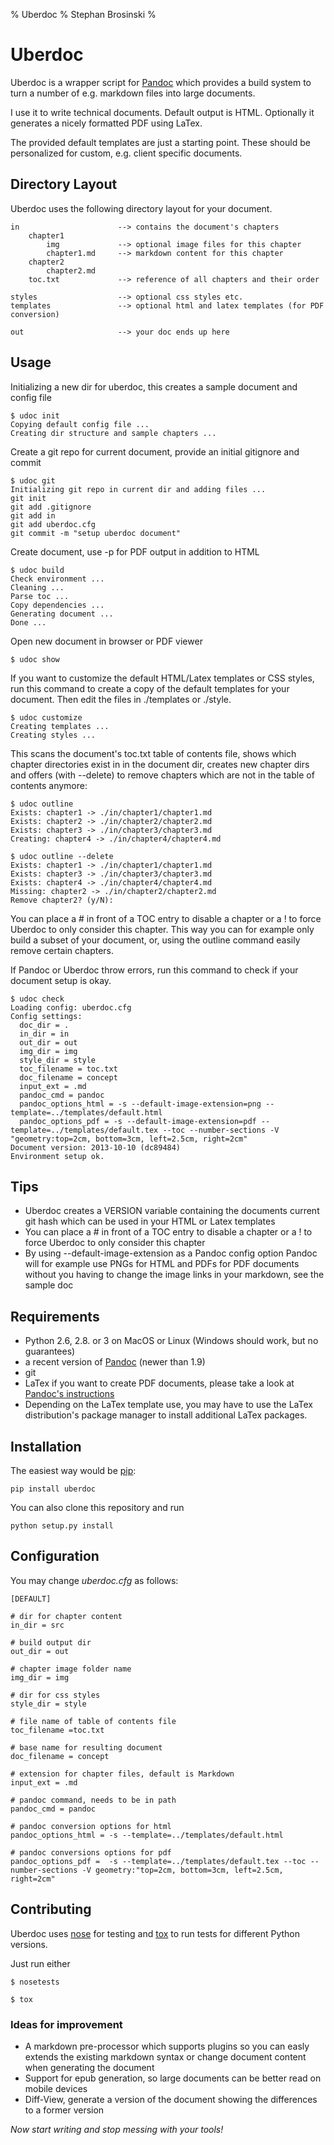 % Uberdoc
% Stephan Brosinski
%

# Uberdoc

Uberdoc is a wrapper script for [Pandoc](http://johnmacfarlane.net/pandoc/) which provides a build system to turn a number of e.g. markdown files into large documents.

I use it to write technical documents. Default output is HTML. Optionally it generates a nicely formatted PDF using LaTex.

The provided default templates are just a starting point. These should be personalized for custom, e.g. client specific documents.

## Directory Layout

Uberdoc uses the following directory layout for your document.

    in                      --> contains the document's chapters
        chapter1
            img             --> optional image files for this chapter
            chapter1.md     --> markdown content for this chapter
        chapter2
            chapter2.md
        toc.txt             --> reference of all chapters and their order

    styles                  --> optional css styles etc.
    templates               --> optional html and latex templates (for PDF conversion)

    out                     --> your doc ends up here

## Usage

Initializing a new dir for uberdoc, this creates a sample document and config file

    $ udoc init
    Copying default config file ...
    Creating dir structure and sample chapters ...

Create a git repo for current document, provide an initial gitignore and commit

    $ udoc git
    Initializing git repo in current dir and adding files ...
    git init
    git add .gitignore
    git add in
    git add uberdoc.cfg
    git commit -m "setup uberdoc document"

Create document, use -p for PDF output in addition to HTML

    $ udoc build
    Check environment ...
    Cleaning ...
    Parse toc ...
    Copy dependencies ...
    Generating document ...
    Done ...

Open new document in browser or PDF viewer

    $ udoc show

If you want to customize the default HTML/Latex templates or CSS styles,
run this command to create a copy of the default templates for your document. Then edit the files
in ./templates or ./style.

    $ udoc customize
    Creating templates ...
    Creating styles ...

This scans the document's toc.txt table of contents file, shows which chapter directories exist in
in the document dir, creates new chapter dirs and offers (with --delete) to remove chapters which are
not in the table of contents anymore:

    $ udoc outline
    Exists: chapter1 -> ./in/chapter1/chapter1.md
    Exists: chapter2 -> ./in/chapter2/chapter2.md
    Exists: chapter3 -> ./in/chapter3/chapter3.md
    Creating: chapter4 -> ./in/chapter4/chapter4.md

    $ udoc outline --delete
    Exists: chapter1 -> ./in/chapter1/chapter1.md
    Exists: chapter3 -> ./in/chapter3/chapter3.md
    Exists: chapter4 -> ./in/chapter4/chapter4.md
    Missing: chapter2 -> ./in/chapter2/chapter2.md
    Remove chapter2? (y/N):

You can place a # in front of a TOC entry to disable a chapter or a ! to force Uberdoc to only consider this chapter.
This way you can for example only build a subset of your document, or, using the outline command easily remove certain
chapters.

If Pandoc or Uberdoc throw errors, run this command to check if your document setup is okay.

    $ udoc check
    Loading config: uberdoc.cfg
    Config settings:
      doc_dir = .
      in_dir = in
      out_dir = out
      img_dir = img
      style_dir = style
      toc_filename = toc.txt
      doc_filename = concept
      input_ext = .md
      pandoc_cmd = pandoc
      pandoc_options_html = -s --default-image-extension=png --template=../templates/default.html
      pandoc_options_pdf = -s --default-image-extension=pdf --template=../templates/default.tex --toc --number-sections -V "geometry:top=2cm, bottom=3cm, left=2.5cm, right=2cm"
    Document version: 2013-10-10 (dc89484)
    Environment setup ok.

## Tips

* Uberdoc creates a VERSION variable containing the documents current git hash which can be used in your HTML or Latex templates
* You can place a # in front of a TOC entry to disable a chapter or a ! to force Uberdoc to only consider this chapter
* By using --default-image-extension as a Pandoc config option Pandoc will for example use PNGs for HTML and PDFs for PDF documents without you having to change the image links in your markdown, see the sample doc

## Requirements

* Python 2.6, 2.8. or 3 on MacOS or Linux (Windows should work, but no guarantees)
* a recent version of [Pandoc](http://johnmacfarlane.net/pandoc/) (newer than 1.9)
* git
* LaTex if you want to create PDF documents, please take a look at [Pandoc's instructions](http://johnmacfarlane.net/pandoc/installing.html)
* Depending on the LaTex template use, you may have to use the LaTex distribution's package manager to install additional LaTex packages.

## Installation

The easiest way would be [pip](https://pypi.python.org/pypi/pip):

    pip install uberdoc

You can also clone this repository and run

    python setup.py install

## Configuration

You may change *uberdoc.cfg* as follows:

    [DEFAULT]

    # dir for chapter content
    in_dir = src

    # build output dir
    out_dir = out

    # chapter image folder name
    img_dir = img

    # dir for css styles
    style_dir = style

    # file name of table of contents file
    toc_filename =toc.txt

    # base name for resulting document
    doc_filename = concept

    # extension for chapter files, default is Markdown
    input_ext = .md

    # pandoc command, needs to be in path
    pandoc_cmd = pandoc

    # pandoc conversion options for html
    pandoc_options_html = -s --template=../templates/default.html

    # pandoc conversions options for pdf
    pandoc_options_pdf =  -s --template=../templates/default.tex --toc --number-sections -V geometry:"top=2cm, bottom=3cm, left=2.5cm, right=2cm"

## Contributing

Uberdoc uses [nose](http://nose.readthedocs.org/en/latest/) for testing and [tox](http://testrun.org/tox/latest/) to run tests for different Python versions.

Just run either

    $ nosetests

    $ tox

### Ideas for improvement

* A markdown pre-processor which supports plugins so you can easly extends the existing markdown syntax or change document content when generating the document
* Support for epub generation, so large documents can be better read on mobile devices
* Diff-View, generate a version of the document showing the differences to a former version

*Now start writing and stop messing with your tools!*

